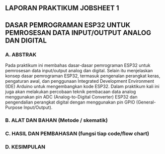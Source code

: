 ## LAPORAN PRAKTIKUM JOBSHEET 1 
## DASAR PEMROGRAMAN ESP32 UNTUK PEMROSESAN DATA INPUT/OUTPUT ANALOG DAN DIGITAL

### A. ABSTRAK
Pada praktikum ini membahas dasar-dasar pemrograman ESP32 untuk pemrosesan data input/output analog dan digital. Selain itu menjelaskan konsep dasar pemrograman ESP32, termasuk pengenalan perangkat keras, pengaturan awal, dan penggunaan Integrated Development Environment (IDE) Arduino untuk mengembangkan kode ESP32. Dalam praktikum kali ini juga akan melakukan percobaan teknik pembacaan data analog menggunakan pin ADC (Analog-to-Digital Converter) ESP32 dan pengendalian perangkat digital dengan menggunakan pin GPIO (General-Purpose Input/Output).

### B. ALAT DAN BAHAN (Metode / skematik)

### C. HASIL DAN PEMBAHASAN (fungsi tiap code/flow chart)

### D. KESIMPULAN


